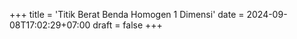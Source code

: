 +++
title = 'Titik Berat Benda Homogen 1 Dimensi'
date = 2024-09-08T17:02:29+07:00
draft = false
+++
